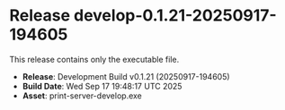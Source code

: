 # Release develop-0.1.21-20250917-194605

This release contains only the executable file.

- **Release**: Development Build v0.1.21 (20250917-194605)
- **Build Date**: Wed Sep 17 19:48:17 UTC 2025
- **Asset**: print-server-develop.exe
